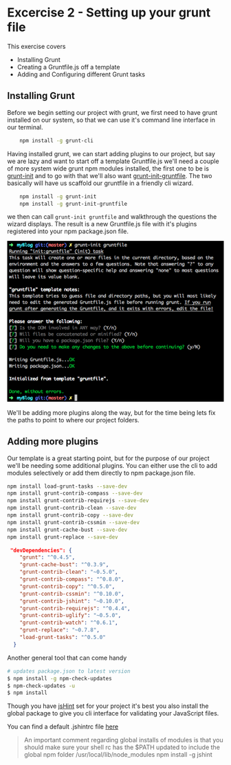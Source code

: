 Excercise 2 - Setting up your grunt file
=========

This exercise covers

  - Installing Grunt 
  - Creating a Gruntfile.js off a template
  - Adding and Configuring different Grunt tasks

Installing Grunt
----
Before we begin setting our project with grunt, we first need to have grunt installed on our system, so that we can use it's command line interface in our terminal. 
````sh
    npm install -g grunt-cli
````
Having installed grunt, we can start adding plugins to our project, but say we are lazy and want to start off a template Gruntfile.js we'll need a couple of more system wide grunt npm modules installed, the first one to be is [grunt-init] and to go with that we'll also want [grunt-init-gruntfile]. The two basically will have us scaffold our gruntfile in a friendly cli wizard.
````sh
    npm install -g grunt-init
    npm install -g grunt-init-gruntfile
````
we then can call ``grunt-init gruntfile`` and walkthrough the questions the wizard displays. The result is a new Gruntfile.js file with it's plugins registered into your npm package.json file.

![Alt text](https://raw.githubusercontent.com/hamecoded/myBlog/master/misc/img/grunt-gen.png "Gruntfile through wizard")

We'll be adding more plugins along the way, but for the time being lets fix the paths to point to where our project folders.


Adding more plugins
----
Our template is a great starting point, but for the purpose of our project we'll be needing some additional plugins.
You can either use the cli to add modules selectively or add them directly to npm package.json file.

```sh
npm install load-grunt-tasks --save-dev 
npm install grunt-contrib-compass --save-dev
npm install grunt-contrib-requirejs --save-dev
npm install grunt-contrib-clean --save-dev
npm install grunt-contrib-copy --save-dev
npm install grunt-contrib-cssmin --save-dev
npm install grunt-cache-bust --save-dev
npm install grunt-replace --save-dev
```

```json
 "devDependencies": {
    "grunt": "^0.4.5",
    "grunt-cache-bust": "^0.3.9",
    "grunt-contrib-clean": "~0.5.0",
    "grunt-contrib-compass": "^0.8.0",
    "grunt-contrib-copy": "^0.5.0",
    "grunt-contrib-cssmin": "^0.10.0",
    "grunt-contrib-jshint": "~0.10.0",
    "grunt-contrib-requirejs": "^0.4.4",
    "grunt-contrib-uglify": "~0.5.0",
    "grunt-contrib-watch": "^0.6.1",
    "grunt-replace": "~0.7.8",
    "load-grunt-tasks": "^0.5.0"
  }
```

Another general tool that can come handy
````sh
# updates package.json to latest version
$ npm install -g npm-check-updates
$ npm-check-updates -u
$ npm install 
````
Though you have [jsHint] set for your project it's best you also install the global package to give you cli interface for validating your JavaScript files.

You can find a default .jshintrc file [here]
> An important comment regarding global installs of modules
> is that you should make sure your shell rc has the $PATH updated to include the global npm folder /usr/local/lib/node_modules
> npm install -g jshint


[grunt-init]:http://gruntjs.com/project-scaffolding
[grunt-init-gruntfile]:https://github.com/gruntjs/grunt-init-gruntfile
[jsHint]:http://www.jshint.com/docs/
[here]:https://github.com/jshint/jshint/blob/master/examples/.jshintrc

